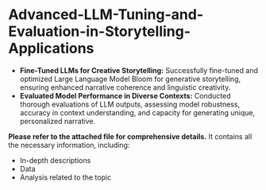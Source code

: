 # Advanced-LLM-Tuning-and-Evaluation-in-Storytelling-Applications


- **Fine-Tuned LLMs for Creative Storytelling:** Successfully fine-tuned and optimized Large Language Model Bloom for generative storytelling, ensuring enhanced narrative coherence and linguistic creativity.
- **Evaluated Model Performance in Diverse Contexts:** Conducted thorough evaluations of LLM outputs, assessing model robustness, accuracy in context understanding, and capacity for generating unique, personalized narrative.

**Please refer to the attached file for comprehensive details.** It contains all the necessary information, including:

- In-depth descriptions
- Data
- Analysis related to the topic
